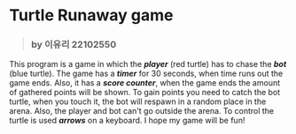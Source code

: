 # Turtle Runaway game
> ### by 이유리 22102550
This program is a game in which the _**player**_ (red turtle) has to chase the _**bot**_ (blue turtle). The game has a _**timer**_ for 30 seconds, when time runs out the game ends. Also, it has a _**score counter**_, when the game ends the amount of gathered points will be shown. To gain points you need to catch the bot turtle, when you touch it, the bot will respawn in a random place in the arena. Also, the player and bot can't go outside the arena. To control the turtle is used _**arrows**_ on a keyboard.  I hope my game will be fun!